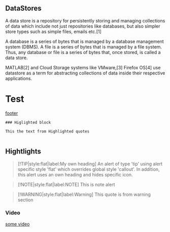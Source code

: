 ## DataStores

A data store is a repository for persistently storing and managing collections of data which include not just repositories like databases, but also simpler store types such as simple files, emails etc.[1]

A database is a series of bytes that is managed by a database management system (DBMS). A file is a series of bytes that is managed by a file system. Thus, any database or file is a series of bytes that, once stored, is called a data store.

MATLAB[2] and Cloud Storage systems like VMware,[3] Firefox OS[4] use datastore as a term for abstracting collections of data inside their respective applications. 



# Test

[footer](../footer.md ':include :type=code color=red')


```
### Higlighted block

This the text from Highlighted quotes


```

## Hightlights

> [!TIP|style:flat|label:My own heading]
> An alert of type 'tip' using alert specific style 'flat' which overrides global style 'callout'.
> In addition, this alert uses an own heading and hides specific icon.


> [!NOTE|style:flat|label:NOTE]
> This is note alert

> [!WARNING|style:flat|label:Warning]
> This quote is from warning section

### Video


[some video](../../../_media/new_video.mp4 ' :include :type=iframe width=90% height=400px')
